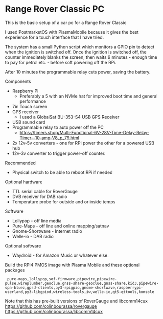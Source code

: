 # Range Rover Classic PC

This is the basic setup of a car pc for a Range Rover Classic

I used PostmarketOS with PlasmaMobile because it gives the best experience for a touch interface that I have tried.

The system has a small Python script which monitors a GPIO pin to detect when the ignition is switched off. 
Once the ignition is switched off, the counter immediately blanks the screen, then waits 9 minutes - enough time to pay for petrol etc. - before soft powering off the RPi. 

After 10 minutes the programmable relay cuts power, saving the battery.

Components 

- Raspberry Pi
	- Preferably a 5 with an NVMe hat for improved boot time and general performance
- 7in Touch screen
- GPS receiver
	- I used a GlobalSat BU-353-S4 USB GPS Receiver 
- USB sound card
- Programmable relay to auto power off the PC
	- https://timers.shop/Multi-Functional-6V-28V-Time-Delay-Relay-Timer--10-amp-V8_p_79.html
- 2x 12v-5v converters - one for RPi power the other for a powered USB hub
- 12v-3v converter to trigger power-off counter.

Recommended

- Physical switch to be able to reboot RPi if needed

Optional hardware
- TTL serial cable for RoverGauge
- DVB receiver for DAB radio
- Temperature probe for outside and or inside temps

Software
- Lollypop - off line media
- Pure-Maps - off line and online mapping/satnav
- Gnome-Shortwave - Internet radio
- Welle-io - DAB radio

Optional software
- Waydroid - for Amazon Music or whatever else.

Build the RPi4 PMOS image with Plasma Mobile and these optional packages
```
 pure-maps,lollypop,sof-firmware,pipewire,pipewire-pulse,wireplumber,geoclue,gnss-share-geoclue,gnss-share,kid3,pipewire-spa-bluez,gpsd-clients,py3-rpigpio,gnome-shortwave,raspberrypi-userland,py3-libgpiod,wireless-tools,iw,welle-io,qt5-qttools,konsole
```

Note that this has pre-built versions of RoverGauge and libcomm14cux
https://github.com/colinbourassa/rovergauge
https://github.com/colinbourassa/libcomm14cux
